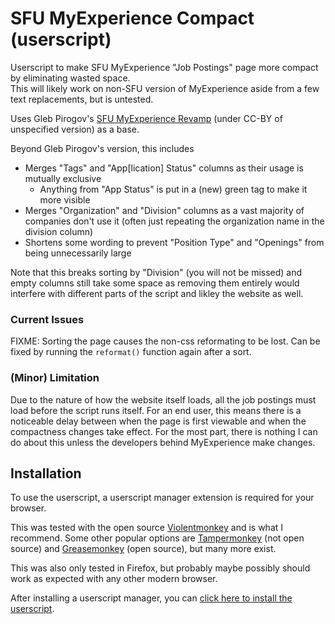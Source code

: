 # SFU MyExperience Compact (userscript)
Userscript to make SFU MyExperience "Job Postings" page more compact by eliminating wasted space.\
This will likely work on non-SFU version of MyExperience aside from a few text replacements, but is untested.

Uses Gleb Pirogov's [SFU MyExperience Revamp](https://userstyles.org/styles/180535/sfu-myexperience-revamp) (under CC-BY of unspecified version) as a base.

Beyond Gleb Pirogov's version, this includes
- Merges "Tags" and "App[lication] Status" columns as their usage is mutually exclusive
  - Anything from "App Status" is put in a (new) green tag to make it more visible
- Merges "Organization" and "Division" columns as a vast majority of companies don't use it (often just repeating the organization name in the division column)
- Shortens some wording to prevent "Position Type" and "Openings" from being unnecessarily large

Note that this breaks sorting by "Division" (you will not be missed) and empty columns still take some space as removing them entirely would interfere with different parts of the script and likley the website as well.

### Current Issues
FIXME: Sorting the page causes the non-css reformating to be lost. Can be fixed by running the `reformat()` function again after a sort.

### (Minor) Limitation
Due to the nature of how the website itself loads, all the job postings must load before the script runs itself.
For an end user, this means there is a noticeable delay between when the page is first viewable and when the compactness changes take effect.
For the most part, there is nothing I can do about this unless the developers behind MyExperience make changes.

## Installation
To use the userscript, a userscript manager extension is required for your browser. 

This was tested with the open source [Violentmonkey](https://violentmonkey.github.io/) and is what I recommend.
Some other popular options are [Tampermonkey](https://www.tampermonkey.net/) (not open source) and [Greasemonkey](https://github.com/greasemonkey/greasemonkey) (open source), but many more exist.

This was also only tested in Firefox, but probably maybe possibly should work as expected with any other modern browser.

After installing a userscript manager, you can [click here to install the userscript](https://github.com/KaranveerB/SFU-MyExperience-Compact/raw/master/sfu-myexperience-compact.user.js).
